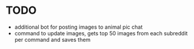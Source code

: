 # TODO

- additional bot for posting images to animal pic chat
- command to update images, gets top 50 images from each subreddit per command and saves them
